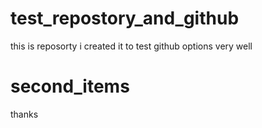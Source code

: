 # test_repostory_and_github

this is reposorty i created it to test github options very well 

# second_items
thanks 
